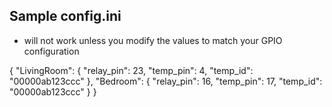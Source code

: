 ## Sample config.ini

* will not work unless you modify the values to match your GPIO configuration


{
    "LivingRoom": {
        "relay_pin": 23,
        "temp_pin": 4,
        "temp_id": "00000ab123ccc"
    },
    "Bedroom": {
        "relay_pin": 16,
        "temp_pin": 17,
        "temp_id": "00000ab123ccc"
    }
}